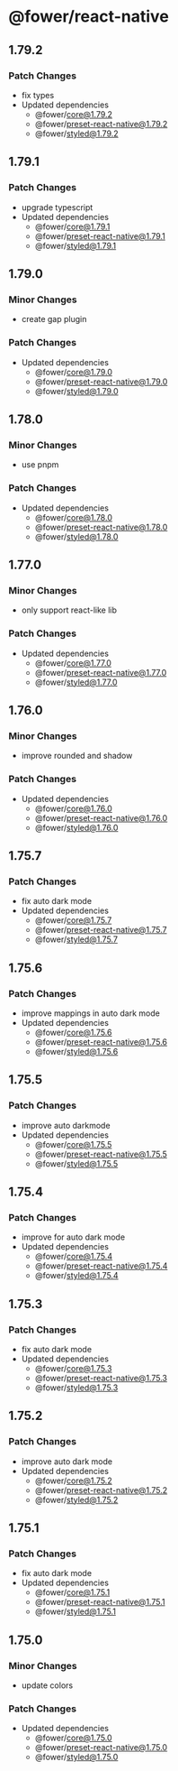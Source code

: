 # @fower/react-native

## 1.79.2

### Patch Changes

- fix types
- Updated dependencies
  - @fower/core@1.79.2
  - @fower/preset-react-native@1.79.2
  - @fower/styled@1.79.2

## 1.79.1

### Patch Changes

- upgrade typescript
- Updated dependencies
  - @fower/core@1.79.1
  - @fower/preset-react-native@1.79.1
  - @fower/styled@1.79.1

## 1.79.0

### Minor Changes

- create gap plugin

### Patch Changes

- Updated dependencies
  - @fower/core@1.79.0
  - @fower/preset-react-native@1.79.0
  - @fower/styled@1.79.0

## 1.78.0

### Minor Changes

- use pnpm

### Patch Changes

- Updated dependencies
  - @fower/core@1.78.0
  - @fower/preset-react-native@1.78.0
  - @fower/styled@1.78.0

## 1.77.0

### Minor Changes

- only support react-like lib

### Patch Changes

- Updated dependencies
  - @fower/core@1.77.0
  - @fower/preset-react-native@1.77.0
  - @fower/styled@1.77.0

## 1.76.0

### Minor Changes

- improve rounded and shadow

### Patch Changes

- Updated dependencies
  - @fower/core@1.76.0
  - @fower/preset-react-native@1.76.0
  - @fower/styled@1.76.0

## 1.75.7

### Patch Changes

- fix auto dark mode
- Updated dependencies
  - @fower/core@1.75.7
  - @fower/preset-react-native@1.75.7
  - @fower/styled@1.75.7

## 1.75.6

### Patch Changes

- improve mappings in auto dark mode
- Updated dependencies
  - @fower/core@1.75.6
  - @fower/preset-react-native@1.75.6
  - @fower/styled@1.75.6

## 1.75.5

### Patch Changes

- improve auto darkmode
- Updated dependencies
  - @fower/core@1.75.5
  - @fower/preset-react-native@1.75.5
  - @fower/styled@1.75.5

## 1.75.4

### Patch Changes

- improve for auto dark mode
- Updated dependencies
  - @fower/core@1.75.4
  - @fower/preset-react-native@1.75.4
  - @fower/styled@1.75.4

## 1.75.3

### Patch Changes

- fix auto dark mode
- Updated dependencies
  - @fower/core@1.75.3
  - @fower/preset-react-native@1.75.3
  - @fower/styled@1.75.3

## 1.75.2

### Patch Changes

- improve auto dark mode
- Updated dependencies
  - @fower/core@1.75.2
  - @fower/preset-react-native@1.75.2
  - @fower/styled@1.75.2

## 1.75.1

### Patch Changes

- fix auto dark mode
- Updated dependencies
  - @fower/core@1.75.1
  - @fower/preset-react-native@1.75.1
  - @fower/styled@1.75.1

## 1.75.0

### Minor Changes

- update colors

### Patch Changes

- Updated dependencies
  - @fower/core@1.75.0
  - @fower/preset-react-native@1.75.0
  - @fower/styled@1.75.0
